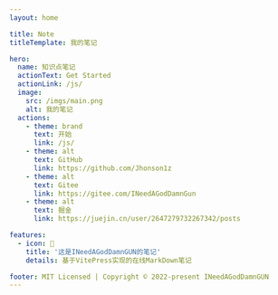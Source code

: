 ```yaml
---
layout: home

title: Note
titleTemplate: 我的笔记

hero:
  name: 知识点笔记
  actionText: Get Started
  actionLink: /js/
  image:
    src: /imgs/main.png
    alt: 我的笔记
  actions:
    - theme: brand
      text: 开始
      link: /js/
    - theme: alt
      text: GitHub
      link: https://github.com/Jhonson1z
    - theme: alt
      text: Gitee
      link: https://gitee.com/INeedAGodDamnGun
    - theme: alt
      text: 掘金
      link: https://juejin.cn/user/2647279732267342/posts

features:
  - icon: 📓
    title: '这是INeedAGodDamnGUN的笔记'
    details: 基于VitePress实现的在线MarkDown笔记

footer: MIT Licensed | Copyright © 2022-present INeedAGodDamnGUN
---
```

